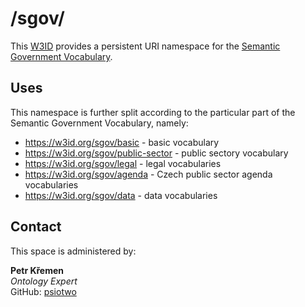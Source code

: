 # /sgov/
This [W3ID](https://w3id.org) provides a persistent URI namespace for the [Semantic Government Vocabulary](https://github.com/opendata-mvcr/ssp).

## Uses
This namespace is further split according to the particular part of the Semantic Government Vocabulary, namely:
- https://w3id.org/sgov/basic - basic vocabulary
- https://w3id.org/sgov/public-sector - public sectory vocabulary
- https://w3id.org/sgov/legal - legal vocabularies
- https://w3id.org/sgov/agenda - Czech public sector agenda vocabularies
- https://w3id.org/sgov/data - data vocabularies

## Contact
This space is administered by:  

**Petr Křemen**  
*Ontology Expert*  
GitHub: [psiotwo](https://github.com/psiotwo)

